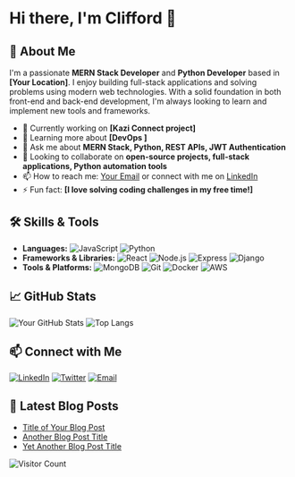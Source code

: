 # Hi there, I'm Clifford 👋

## 🌟 About Me
I'm a passionate **MERN Stack Developer** and **Python Developer** based in **[Your Location]**. I enjoy building full-stack applications and solving problems using modern web technologies. With a solid foundation in both front-end and back-end development, I'm always looking to learn and implement new tools and frameworks.

- 🔭 Currently working on **[Kazi Connect project]**
- 🌱 Learning more about **[DevOps ]**
- 💬 Ask me about **MERN Stack, Python, REST APIs, JWT Authentication**
- 👯 Looking to collaborate on **open-source projects, full-stack applications, Python automation tools**
- 📫 How to reach me: [Your Email](mailto:cliffordmukosh@gmail.com) or connect with me on [LinkedIn](https://www.linkedin.com/in/yourprofile)
- ⚡ Fun fact: **[I love solving coding challenges in my free time!]**

## 🛠️ Skills & Tools
- **Languages:** ![JavaScript](https://img.shields.io/badge/-JavaScript-F7DF1E?logo=javascript&logoColor=black) ![Python](https://img.shields.io/badge/-Python-3776AB?logo=python&logoColor=white)
- **Frameworks & Libraries:** ![React](https://img.shields.io/badge/-React-61DAFB?logo=react&logoColor=black) ![Node.js](https://img.shields.io/badge/-Node.js-339933?logo=node.js&logoColor=white) ![Express](https://img.shields.io/badge/-Express.js-000000?logo=express&logoColor=white) ![Django](https://img.shields.io/badge/-Django-092E20?logo=django&logoColor=white)
- **Tools & Platforms:** ![MongoDB](https://img.shields.io/badge/-MongoDB-47A248?logo=mongodb&logoColor=white) ![Git](https://img.shields.io/badge/-Git-F05032?logo=git&logoColor=white) ![Docker](https://img.shields.io/badge/-Docker-2496ED?logo=docker&logoColor=white) ![AWS](https://img.shields.io/badge/-AWS-232F3E?logo=amazon-aws&logoColor=white)

## 📈 GitHub Stats
![Your GitHub Stats](https://github-readme-stats.vercel.app/api?username=Clifford537&show_icons=true&theme=radical)
![Top Langs](https://github-readme-stats.vercel.app/api/top-langs/?username=Clifford537&layout=compact&theme=radical)

## 📫 Connect with Me
[![LinkedIn](https://img.shields.io/badge/LinkedIn-0A66C2?style=flat&logo=linkedin&logoColor=white)](https://www.linkedin.com/in/yourprofile)
[![Twitter](https://img.shields.io/badge/Twitter-1DA1F2?style=flat&logo=twitter&logoColor=white)](https://twitter.com/yourprofile)
[![Email](https://img.shields.io/badge/Email-D14836?style=flat&logo=gmail&logoColor=white)](mailto:cliffordmukosh@gmail.com)

## 🧾 Latest Blog Posts
<!-- BLOG-POST-LIST:START -->
- [Title of Your Blog Post](https://yourblog.com/blog-post)
- [Another Blog Post Title](https://yourblog.com/blog-post-2)
- [Yet Another Blog Post Title](https://yourblog.com/blog-post-3)
<!-- BLOG-POST-LIST:END -->

![Visitor Count](https://komarev.com/ghpvc/?username=Clifford537&color=blue)
